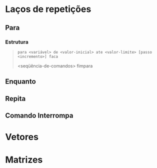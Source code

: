 # Laços de repetições
## Para
### Estrutura
>     para <variável> de <valor-inicial> ate <valor-limite> [passo <incremento>] faca
>    <seqüência-de-comandos>
fimpara
## Enquanto
## Repita
## Comando Interrompa
# Vetores
# Matrizes